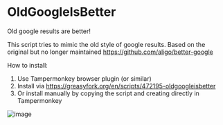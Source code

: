 # OldGoogleIsBetter
Old google results are better!

This script tries to mimic the old style of google results. Based on the original but no longer maintained https://github.com/aligo/better-google

How to install:
1. Use Tampermonkey browser plugin (or similar)
2. Install via https://greasyfork.org/en/scripts/472195-oldgoogleisbetter
3. Or install manually by copying the script and creating directly in Tampermonkey

![image](https://github.com/PINHOf/OldGoogleIsBetter/assets/6898403/e41792c5-d57e-4cc7-9a68-64d781d8c54a)
